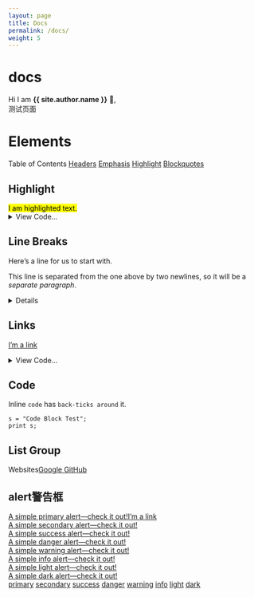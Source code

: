 ```yaml
---
layout: page
title: Docs
permalink: /docs/
weight: 5
---
```


# **docs**

Hi I am **{{ site.author.name }}** :wave:,<br>
测试页面
<div class="row">
<div class="col-lg-10 mx-auto mt-5 markdown-body">
    <!-- Elements -->
  <h1>Elements</h1>
<div class="list-group my-3">
  <a class="list-group-item active disabled text-white">Table of Contents</a>
  <a class="list-group-item list-group-item-action" href="https://icp.me/docs">Headers</a>
  <a class="list-group-item list-group-item-action" href="#emphasis">Emphasis</a>
  <a class="list-group-item list-group-item-action" href="#highlight">Highlight</a>
  <a class="list-group-item list-group-item-action" href="#blockquotes">Blockquotes</a>
</div>
     <!-- Highlight -->
  <h2 id="highlight"> Highlight</h2>
<mark class="px-2">I am highlighted text.</mark><details>
  <summary class="text-monospace">View Code...</summary><figure class="highlight">
    <pre><code class="language-liquid" data-lang="liquid">[I'm a link](https://www.google.com)</code></pre></figure>
</details>

 <!-- Line Breaks --> 
  <h2 id="line-breaks"> Line Breaks</h2>
<p>Here’s a line for us to start with.</p>

<p>This line is separated from the one above by two newlines, so it will be a <em>separate paragraph</em>.</p>

<details>

    <summary class="text-monospace">View Code...</summary><figure class="highlight"><pre><code class="language-liquid" data-lang="liquid">Here's a line for us to start with.

This line is separated from the one above by two newlines, so it will be a *separate paragraph*.

This line is also a separate paragraph, but...
This line is only separated by a single newline, so it's a separate line in the *same paragraph*.</code></pre></figure></details>


   <!-- Links -->
<h2 id="links"> Links</h2>
<p><a href="https://www.google.com">I’m a link</a></p>
<details>
    <summary class="text-monospace">View Code...</summary><figure class="highlight"><pre><code class="language-liquid" data-lang="liquid">[I'm a link](https://www.google.com)</code></pre></figure>
</details>

  <!-- Code -->
<h2 id="code"> Code</h2>
<p>Inline <code class="language-plaintext highlighter-rouge">code</code> has <code class="language-plaintext highlighter-rouge">back-ticks around</code> it.</p>

<div class="language-plaintext highlighter-rouge"><div class="highlight"><pre class="highlight"><code>s = "Code Block Test";
print s;
</code></pre></div></div>

  <!-- List Group -->
<h2 id="list-group"> List Group</h2>
<div class="list-group my-3">
<a class="list-group-item active disabled text-white">Websites</a><a class="list-group-item list-group-item-action" href="https://www.google.com">Google</a><a class="list-group-item list-group-item-action" href="https://www.github.com">
GitHub</a>
</div>
    
  <!-- alert警告框 -->
  <h2 id="list-group"> alert警告框</h2>
<div class="alert alert-primary" role="alert">
 <a href="https://www.google.com"> A simple primary alert—check it out!I’m a link</a>
</div>
<div class="alert alert-secondary" role="alert">
   <a href="https://www.google.com">A simple secondary alert—check it out!</a>
</div>
<div class="alert alert-success" role="alert">
   <a href="https://www.google.com">A simple success alert—check it out!</a>
</div>
<div class="alert alert-danger" role="alert">
  <a href="https://www.google.com"> A simple danger alert—check it out!</a>
</div>
<div class="alert alert-warning" role="alert">
  <a href="https://www.google.com"> A simple warning alert—check it out!</a>
</div>
<div class="alert alert-info" role="alert">
  <a href="https://www.google.com"> A simple info alert—check it out!</a>
</div>
<div class="alert alert-light" role="alert">
  <a href="https://www.google.com"> A simple light alert—check it out!</a>
</div>
<div class="alert alert-dark" role="alert">
  <a href="https://www.google.com"> A simple dark alert—check it out!</a>
</div>
<!-- alert警告框链接 -->
<a class="btn btn-outline-primary" href="#" role="button">primary</a>
<a class="btn btn-outline-secondary" href="#" role="button">secondary</a>
<a class="btn btn-outline-success" href="#" role="button">success</a>
<a class="btn btn-outline-danger" href="#" role="button">danger</a>
<a class="btn btn-outline-warning" href="#" role="button">warning</a>
<a class="btn btn-outline-info" href="#" role="button">info</a>
<a class="btn btn-outline-light" href="#" role="button">light</a>
<a class="btn btn-outline-dark" href="#" role="button">dark</a>
</div>
